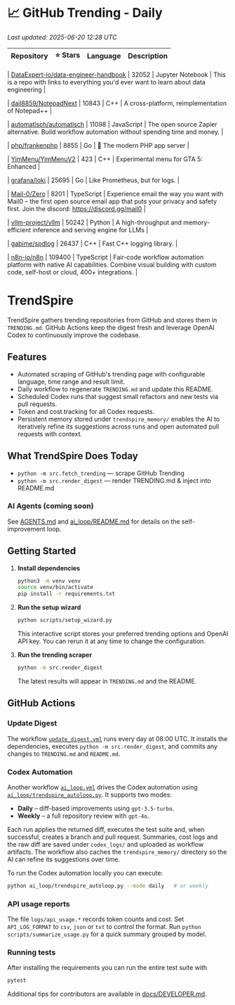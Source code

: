 <!-- TRENDING_START -->
# 📈 GitHub Trending - Daily

_Last updated: 2025-06-20 12:28 UTC_

| Repository | ⭐ Stars | Language | Description |
|------------|--------:|----------|-------------|

| [DataExpert-io/data-engineer-handbook](https://github.com/DataExpert-io/data-engineer-handbook) | 32052 | Jupyter Notebook | This is a repo with links to everything you'd ever want to learn about data engineering |

| [dail8859/NotepadNext](https://github.com/dail8859/NotepadNext) | 10843 | C++ | A cross-platform, reimplementation of Notepad++ |

| [automatisch/automatisch](https://github.com/automatisch/automatisch) | 11098 | JavaScript | The open source Zapier alternative. Build workflow automation without spending time and money. |

| [php/frankenphp](https://github.com/php/frankenphp) | 8855 | Go | 🧟 The modern PHP app server |

| [YimMenu/YimMenuV2](https://github.com/YimMenu/YimMenuV2) | 423 | C++ | Experimental menu for GTA 5: Enhanced |

| [grafana/loki](https://github.com/grafana/loki) | 25695 | Go | Like Prometheus, but for logs. |

| [Mail-0/Zero](https://github.com/Mail-0/Zero) | 8201 | TypeScript | Experience email the way you want with Mail0 – the first open source email app that puts your privacy and safety first. Join the discord: https://discord.gg/mail0 |

| [vllm-project/vllm](https://github.com/vllm-project/vllm) | 50242 | Python | A high-throughput and memory-efficient inference and serving engine for LLMs |

| [gabime/spdlog](https://github.com/gabime/spdlog) | 26437 | C++ | Fast C++ logging library. |

| [n8n-io/n8n](https://github.com/n8n-io/n8n) | 109400 | TypeScript | Fair-code workflow automation platform with native AI capabilities. Combine visual building with custom code, self-host or cloud, 400+ integrations. |
<!-- TRENDING_END -->

# TrendSpire

TrendSpire gathers trending repositories from GitHub and stores them in `TRENDING.md`. GitHub Actions keep the digest fresh and leverage OpenAI Codex to continuously improve the codebase.

## Features

- Automated scraping of GitHub's trending page with configurable language, time range and result limit.
- Daily workflow to regenerate `TRENDING.md` and update this README.
- Scheduled Codex runs that suggest small refactors and new tests via pull requests.
- Token and cost tracking for all Codex requests.
- Persistent memory stored under `trendspire_memory/` enables the AI to
  iteratively refine its suggestions across runs and open automated pull
  requests with context.

## What TrendSpire Does Today

- `python -m src.fetch_trending` — scrape GitHub Trending
- `python -m src.render_digest` — render TRENDING.md & inject into README.md

### AI Agents (coming soon)
See [AGENTS.md](./AGENTS.md) and [ai_loop/README.md](./ai_loop/README.md) for details on the self-improvement loop.

## Getting Started

1. **Install dependencies**
   ```bash
   python3 -m venv venv
   source venv/bin/activate
   pip install -r requirements.txt
   ```

2. **Run the setup wizard**
   ```bash
   python scripts/setup_wizard.py
   ```
   This interactive script stores your preferred trending options and OpenAI API key.
   You can rerun it at any time to change the configuration.

3. **Run the trending scraper**
   ```bash
   python -m src.render_digest
   ```
   The latest results will appear in `TRENDING.md` and the README.


## GitHub Actions

### Update Digest

The workflow [`update_digest.yml`](.github/workflows/update_digest.yml) runs every day at 08:00 UTC. It installs the dependencies, executes `python -m src.render_digest`, and commits any changes to `TRENDING.md` and `README.md`.

### Codex Automation

Another workflow [`ai_loop.yml`](.github/workflows/ai_loop.yml) drives the Codex automation using [`ai_loop/trendspire_autoloop.py`](ai_loop/trendspire_autoloop.py). It supports two modes:

- **Daily** – diff-based improvements using `gpt-3.5-turbo`.
- **Weekly** – a full repository review with `gpt-4o`.

Each run applies the returned diff, executes the test suite and, when successful, creates a branch and pull request. Summaries, cost logs and the raw diff are saved under `codex_logs/` and uploaded as workflow artifacts. The workflow also caches the `trendspire_memory/` directory so the AI can refine its suggestions over time.

To run the Codex automation locally you can execute:

```bash
python ai_loop/trendspire_autoloop.py --mode daily   # or weekly
```

### API usage reports

The file `logs/api_usage.*` records token counts and cost. Set `API_LOG_FORMAT`
to `csv`, `json` or `txt` to control the format. Run `python
scripts/summarize_usage.py` for a quick summary grouped by model.

### Running tests

After installing the requirements you can run the entire test suite with

```bash
pytest
```

Additional tips for contributors are available in
[docs/DEVELOPER.md](docs/DEVELOPER.md).
